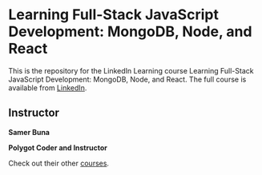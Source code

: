 # Learning Full-Stack JavaScript Development: MongoDB, Node, and React

This is the repository for the LinkedIn Learning course Learning Full-Stack JavaScript Development: MongoDB, Node, and React. The full course is available from [LinkedIn].

## Instructor

**Samer Buna**

**Polygot Coder and Instructor**

Check out their other [courses](https://www.linkedin.com/learning/instructors/samer-buna).

[linkedin]: https://www.linkedin.com/learning/learning-full-stack-javascript-development-mongodb-node-and-react-2016/setting-up-project-dependencies?autoSkip=true&autoplay=true&resume=false
